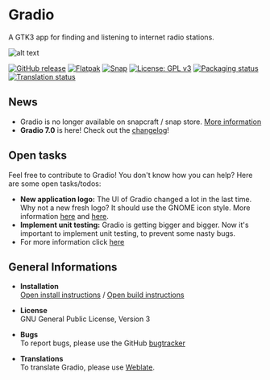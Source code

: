 # Gradio
A GTK3 app for finding and listening to internet radio stations.

![alt text](https://raw.githubusercontent.com/haecker-felix/gradio/master/data/icons/hicolor/256x256/apps/de.haeckerfelix.gradio.png "Logo")

[![GitHub release](https://img.shields.io/github/release/haecker-felix/gradio.svg)](https://github.com/haecker-felix/gradio/releases/)
[![Flatpak](
https://img.shields.io/badge/flatpak-download-brightgreen.svg)](https://flathub.org/repo/appstream/de.haeckerfelix.gradio.flatpakref)
[![Snap](
https://img.shields.io/badge/snap-download-brightgreen.svg)](https://snapcraft.io/gradio/)
[![License: GPL v3](https://img.shields.io/badge/License-GPL%20v3-blue.svg)](https://www.gnu.org/licenses/gpl-3.0)
[![Packaging status](https://repology.org/badge/tiny-repos/gradio.svg)](https://repology.org/metapackage/gradio)
[![Translation status](https://hosted.weblate.org/widgets/gradio/-/svg-badge.svg)](https://hosted.weblate.org/engage/gradio/?utm_source=widget)

## News
* Gradio is no longer available on snapcraft / snap store. [More information](https://plus.google.com/u/0/+FelixH%C3%A4cker1207/posts/Q1zbCi27zDj)
* **Gradio 7.0** is here! Check out the [changelog](https://github.com/haecker-felix/gradio/releases/tag/v7.0)!

## Open tasks
Feel free to contribute to Gradio! You don't know how you can help? Here are some open tasks/todos:
* **New application logo:** The UI of Gradio changed a lot in the last time. Why not a new fresh logo? It should use the GNOME icon style. More information [here](https://developer.gnome.org/hig/stable/icons-and-artwork.html.en) and [here](http://tango.freedesktop.org/Tango_Icon_Theme_Guidelines).
* **Implement unit testing:** Gradio is getting bigger and bigger. Now it's important to implement unit testing, to prevent some nasty bugs.
* For more information click [here](https://github.com/haecker-felix/gradio/blob/master/docs/CONTRIBUTING.md)

## General Informations
* **Installation**  
[Open install instructions](https://github.com/haecker-felix/gradio/wiki/Install-Instructions) / [Open build instructions](https://github.com/haecker-felix/gradio/wiki/Build-Instructions)

* **License**  
GNU General Public License, Version 3

* **Bugs**  
To report bugs, please use the GitHub [bugtracker](https://github.com/haecker-felix/gradio/issues)

* **Translations**  
To translate Gradio, please use [Weblate](https://hosted.weblate.org/engage/gradio/).
